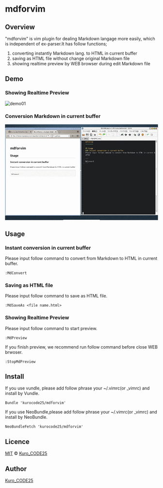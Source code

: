 mdforvim
========

## Overview

"mdforvim" is vim plugin for dealing Markdown langage more easily, which is independent of ex-parser.It has follow functions;

1. converting instantly Markdown lang. to HTML in current buffer
2. saving as HTML file without change original Markdown file
3. showing realtime preview by WEB browser during edit Markdown file

## Demo
### Showing Realtime Preview
![demo01](./mdpreview/images/demo01.gif)

### Conversion Markdown in current buffer
![demo02](./mdpreview/images/demo02.gif)

## Usage
### Instant conversion in current buffer
Please input follow command to convert from Markdown to HTML in current buffer.

```
:MdConvert
```

### Saving as HTML file
Please input follow command to save as HTML file.

```
:MdSaveAs <file name.html>
```

### Showing Realtime Preview
Please input follow command to start preview.

```
:MdPreview
```

If you finish preview, we recommend run follow command before close WEB brwoser.

```
:StopMdPreview
```

## Install
If you use vundle, please add follow phrase your ~/.vimrc(or \_vimrc) and install by Vundle.
```
Bundle 'kurocode25/mdforvim'
```

If you use NeoBundle,please add follow phrase your ~/.vimrc(or \_vimrc) and install by NeoBundle.

```
NeoBundleFetch 'kurocode25/mdforvim'
```

## Licence
[MIT](http://opensource.org/licenses/mit-license.php) &copy; [Kuro_CODE25](https://github.com/kurocode25)  

## Author
[Kuro_CODE25](https://github.com/kurocode25)  
